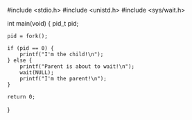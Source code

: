 #include <stdio.h>
#include <unistd.h>
#include <sys/wait.h>

int main(void)
{
	pid_t pid;

	pid = fork();

	if (pid == 0) {
		printf("I'm the child!\n");
	} else {
		printf("Parent is about to wait!\n");
		wait(NULL);
		printf("I'm the parent!\n");
	}

	return 0;
}